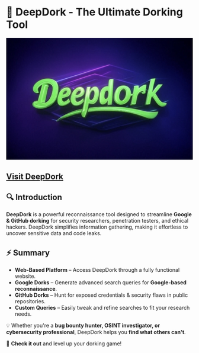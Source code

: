 # 🚀 DeepDork - The Ultimate Dorking Tool
<img src="img/deepdork.jpg" alt="DeepDork" width="700">

## [Visit DeepDork](https://w0lf403.github.io/deepdork/)
## 🔍 Introduction
**DeepDork** is a powerful reconnaissance tool designed to streamline **Google & GitHub dorking** for security researchers, penetration testers, and ethical hackers. DeepDork simplifies information gathering, making it effortless to uncover sensitive data and code leaks.

## ⚡ Summary
- **Web-Based Platform** – Access DeepDork through a fully functional website.
- **Google Dorks** – Generate advanced search queries for **Google-based reconnaissance**.
- **GitHub Dorks** – Hunt for exposed credentials & security flaws in public repositories.
- **Custom Queries** – Easily tweak and refine searches to fit your research needs.

💡 Whether you're a **bug bounty hunter, OSINT investigator, or cybersecurity professional**, DeepDork helps you **find what others can't**.

🔗 **Check it out** and level up your dorking game!

